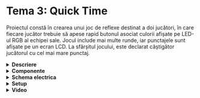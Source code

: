 # Tema 3: Quick Time
Proiectul constă în crearea unui joc de reflexe destinat a doi jucători, în care fiecare jucător trebuie să apese rapid butonul asociat culorii afișate pe LED-ul RGB al echipei sale. Jocul include mai multe runde, iar punctajele sunt afișate pe un ecran LCD. La sfârșitul jocului, este declarat câștigător jucătorul cu cel mai mare punctaj.

<details>
  <summary><b>Descriere</b></summary>

  ## 1. Hardware:

Două plăci Arduino Uno: Una este configurată ca master și cealaltă ca slave, comunicând prin protocol SPI.
LED-uri și Butoane:
  - Fiecare jucător dispune de 3 LED-uri colorate (roșu, verde, albastru) și 3 butoane asociate
  - Un LED RGB indică culoarea activă pentru runda curentă.
Ecran LCD:
  - Afișează punctajele jucătorilor în timp real.
  - Mesaje personalizate, precum starea jocului și rezultatele finale.
Servomotor:
  - Indică progresul jocului, rotindu-se pentru a semnala sfârșitul timpului alocat.
Buzzer (optional):
  - Sunete pentru răspunsuri corecte/greșite, începutul și finalul jocului.

  ## 2. Flow:
 
 Jocul începe cu afișarea unui mesaj de bun venit pe ecranul LCD, iar jucătorii pot iniția partida apăsând un buton. La fiecare rundă, LED-ul RGB al jucătorului activ indică o culoare aleatorie, iar acesta trebuie să apese rapid butonul asociat culorii respective pentru a acumula puncte, afișate în timp real pe LCD. 
 
 Un răspuns corect crește scorul în funcție de viteza reacției, iar unul greșit nu modifică punctajul. Rândurile jucătorilor alternează până la finalizarea jocului, marcată de o rotație completă a servomotorului. 
 
 Jocul se încheie prin afișarea scorurilor finale și a câștigătorului pe LCD, după care revine la starea inițială.

  ## 3. Detalii tehnice:

Arduino Master
 - Controlează LCD-ul, servomotorul și logica jocului.
 - Menține punctajul și decide LED-ul RGB care trebuie aprins.

Arduino Slave
 - Controlează butoanele și LED-urile.
 - Comunică prin SPI cu master-ul pentru a primi culoarea activă și a raporta apăsările butoanelor.

 Elemente Opționale
 - Personalizare: introducerea numelui jucătorilor prin USART sau joystick-uri.
 - Animații și Sunete: animații pe LCD sau LED-uri pentru începutul jocului / buzzer pentru feedback auditiv.
 - Dificultate: posibilitatea de a ajusta durata rundelor sau viteza de apariție a culorilor.   

</details>


<details>
  <summary> <b> Componente </b> </summary>

 ## Componente:
  - Arduino UNO (ATmega328P microcontroller)
  - 1x LED RGB (pentru a semnaliza dacă cuvântul corect e scris greșit sau nu)
  - 2x Butoane (pentru start/stop rundă și pentru selectarea dificultății)
  - 5x Rezistoare (3x 220/330 ohm, 2x 1000 ohm)
  - Breadbord
  - Fire de legătură
  
</details>


<details>
  <summary> <b> Schema electrica </b> </summary>

  ## Schema electrica a circuitului in TinkerCAD 
  
</details>


<details>
  <summary> <b> Setup </b> </summary>


</details>


<details>
  <summary> <b> Video </b> </summary>
  
  ## Link:

</details>
